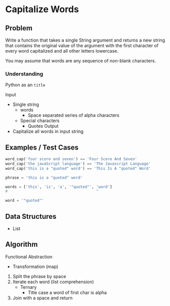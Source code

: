 # Capitalize Words

## Problem

Write a function that takes a single String argument and returns a new string that contains the original value of the argument with the first character of every word capitalized and all other letters lowercase.

You may assume that words are any sequence of non-blank characters.

### Understanding

Python as an `title`

Input
- Single string
	- words
		- Space separated series of alpha characters
	- Special characters
		- Quotes
Output
- Capitalize all words in input string

## Examples / Test Cases

```python
word_cap('four score and seven') == 'Four Score And Seven'
word_cap('the javaScript language') == 'The Javascript Language'
word_cap('this is a "quoted" word') == 'This Is A "quoted" Word'

phrase = 'this is a "quoted" word'

words = ['this', 'is', 'a', '"quoted"', 'word']
#                      					^ 

word = '"quoted"'
```

## Data Structures

- List

## Algorithm
Functional Abstraction
- Transformation (map)

1. Split the phrase by space
2. Iterate each word (list comprehension)
	- Ternary
		- Title case a word of first char is alpha
3. Join with a space and return

